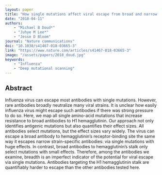 ```yaml
---
layout: paper
title: "How single mutations affect viral escape from broad and narrow antibodies to H1 influenza hemagglutinin"
date: "2018-04-11"
authors: 
    - "Michael B Doud*"
    - "Juhye M Lee*"
    - "Jesse D Bloom"
journal: "Nature communications"
doi: "10.1038/s41467-018-03665-3"
link: "https://www.nature.com/articles/s41467-018-03665-3"
image: "/assets/papers/2018_doud.jpg"
keywords:
    - "Influenza"
    - "Deep mutational scanning"
---
```


## Abstract

Influenza virus can escape most antibodies with single mutations. However, rare antibodies
broadly neutralize many viral strains. It is unclear how easily influenza virus might escape
such antibodies if there was strong pressure to do so. Here, we map all single amino-acid
mutations that increase resistance to broad antibodies to H1 hemagglutinin. Our approach
not only identifies antigenic mutations but also quantifies their effect sizes. All antibodies
select mutations, but the effect sizes vary widely. The virus can escape a broad antibody to
hemagglutinin’s receptor-binding site the same way it escapes narrow strain-specific
antibodies: via single mutations with huge effects. In contrast, broad antibodies to
hemagglutinin’s stalk only select mutations with small effects. Therefore, among the
antibodies we examine, breadth is an imperfect indicator of the potential for viral escape via
single mutations. Antibodies targeting the H1 hemagglutinin stalk are quantifiably harder to
escape than the other antibodies tested here.
